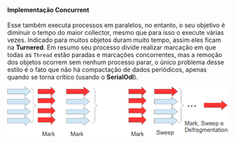 #### Implementação Concurrent



Esse também executa processos em paralelos, no entanto, o seu objetivo é diminuir o tempo do maior collector, mesmo que para isso o execute várias vezes. Indicado para muitos objetos duram muito tempo, assim eles ficam na **Turnered**. Em resumo seu processo divide realizar marcação em que todas as `Thread` estão paradas e marcações concorrentes, mas a remoção dos objetos ocorrem sem nenhum processo parar, o único problema desse estilo é o fato que não há compactação de dados periódicos, apenas quando se torna crítico (usando o **SerialOdl**).


![Implementação concurrent](imagens/chapter_6_5.png)